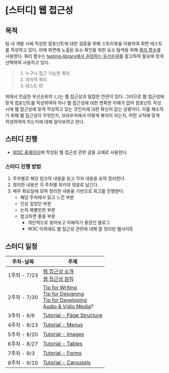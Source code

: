 # [스터디] 웹 접근성

## 목적

팀 내 개발 시에 작성한 컴포넌트에 대한 검증을 위해 스토리북을 이용하여 화면 테스트를 작성하고 있다.
이때 화면에 노출된 요소 확인을 위한 요소 탐색을 위해 [쿼리 함수](https://testing-library.com/docs/queries/about)를 사용한다.
쿼리 함수는 [testing-library에서 권장하는 우선순위](https://testing-library.com/docs/queries/about#priority)를 참고하여 필요에 맞게 선택하여 사용하고 있다.

> 1. 누구나 접근 가능한 쿼리
> 2. 의미적 쿼리
> 3. 테스트 ID

위에서 언급한 우선순위의 `1`,`2`는 웹 접근성과 밀접한 연관이 있다. 그러므로 웹 접근성에 맞게 컴포넌트를 작성하여야 하나 웹 접근성에 대한 명확한 이해가 없어 컴포넌트 작성 시에 웹 접근성에 맞게 작성하고 있는 것인지에 대한 확신이 없는 상황이다.
이를 해소하기 위해 웹 접근성이 무엇인지, 브라우저에서 어떻게 해석이 되는지, 어떤 규칙에 맞게 작성하여야 하는지에 대해 알아보려고 한다.

## 스터디 진행

- [W3C 홈페이지](https://www.w3.org/WAI/)에 작성된 웹 접근성 관련 글을 교재로 사용한다.

### 스터디 진행 방법

1. 주차별로 해당 링크의 내용을 읽고 각자 내용을 요약 정리한다.
2. 정리한 내용은 각 주차별 위키의 댓글로 남긴다.
3. 매주 화요일에 모여 정리한 내용을 기반으로 회고를 진행한다.
   - 해당 주차에서 읽고 느낀 부분
   - 인상 깊었던 부분
   - 논의 해볼만한 부분
   - 참고하면 좋을 부분
     - 개인적으로 찾아보고 이해하기 좋았던 블로그
     - W3C 이외에도 웹 접근성 관련에 대해 잘 정리된 웹사이트

## 스터디 일정

| 주차-날짜    | 주제                                                                                                                                                                                                                                                |
| ------------ | --------------------------------------------------------------------------------------------------------------------------------------------------------------------------------------------------------------------------------------------------- |
| 1주차 - 7/23 | [웹 접근성 소개](https://www.w3.org/WAI/fundamentals/accessibility-intro/ko)<br>[웹 접근성 원칙](https://www.w3.org/WAI/fundamentals/accessibility-principles/ko)                                                                                   |
| 2주차 - 7/30 | [Tip for Writing](https://www.w3.org/WAI/tips/writing/)<br>[Tip for Designing](https://www.w3.org/WAI/tips/designing/)<br>[Tip for Developing](https://www.w3.org/WAI/tips/developing/)<br>[Audio & Vidio Media](https://www.w3.org/WAI/media/av/)? |
| 3주차 - 8/6  | [Tutorial - Page Structure](https://www.w3.org/WAI/tutorials/page-structure/)                                                                                                                                                                       |
| 4주차 - 8/13 | [Tutorial - Menus](https://www.w3.org/WAI/tutorials/menus/)                                                                                                                                                                                         |
| 5주차 - 8/20 | [Tutorial - Images](https://www.w3.org/WAI/tutorials/images/)                                                                                                                                                                                       |
| 6주차 - 8/27 | [Tutorial - Tables](https://www.w3.org/WAI/tutorials/tables/)                                                                                                                                                                                       |
| 7주차 - 9/3  | [Tutorial - Forms](https://www.w3.org/WAI/tutorials/forms/)                                                                                                                                                                                         |
| 8주차 - 9/10 | [Tutorial - Carousels](https://www.w3.org/WAI/tutorials/carousels/)                                                                                                                                                                                 |
